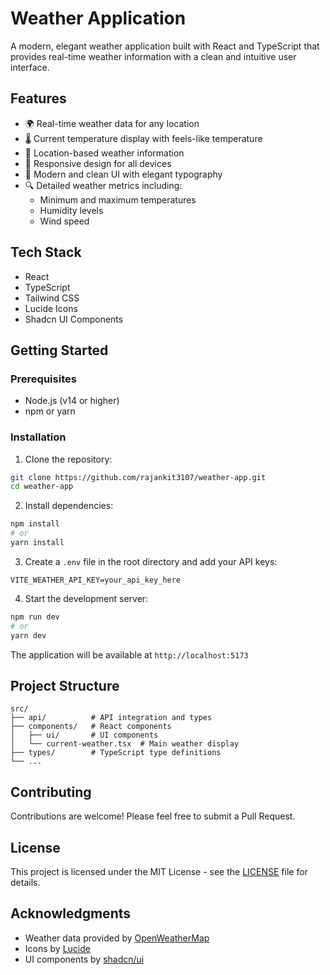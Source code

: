 # Weather Application

A modern, elegant weather application built with React and TypeScript that provides real-time weather information with a clean and intuitive user interface.

## Features

- 🌍 Real-time weather data for any location
- 🌡️ Current temperature display with feels-like temperature
- 📍 Location-based weather information
- 📱 Responsive design for all devices
- 🎨 Modern and clean UI with elegant typography
- 🔍 Detailed weather metrics including:
  - Minimum and maximum temperatures
  - Humidity levels
  - Wind speed

## Tech Stack

- React
- TypeScript
- Tailwind CSS
- Lucide Icons
- Shadcn UI Components

## Getting Started

### Prerequisites

- Node.js (v14 or higher)
- npm or yarn

### Installation

1. Clone the repository:
```bash
git clone https://github.com/rajankit3107/weather-app.git
cd weather-app
```

2. Install dependencies:
```bash
npm install
# or
yarn install
```

3. Create a `.env` file in the root directory and add your API keys:
```env
VITE_WEATHER_API_KEY=your_api_key_here
```

4. Start the development server:
```bash
npm run dev
# or
yarn dev
```

The application will be available at `http://localhost:5173`

## Project Structure

```
src/
├── api/          # API integration and types
├── components/   # React components
│   ├── ui/       # UI components
│   └── current-weather.tsx  # Main weather display
├── types/        # TypeScript type definitions
└── ...
```

## Contributing

Contributions are welcome! Please feel free to submit a Pull Request.

## License

This project is licensed under the MIT License - see the [LICENSE](LICENSE) file for details.

## Acknowledgments

- Weather data provided by [OpenWeatherMap](https://openweathermap.org/)
- Icons by [Lucide](https://lucide.dev/)
- UI components by [shadcn/ui](https://ui.shadcn.com/)
